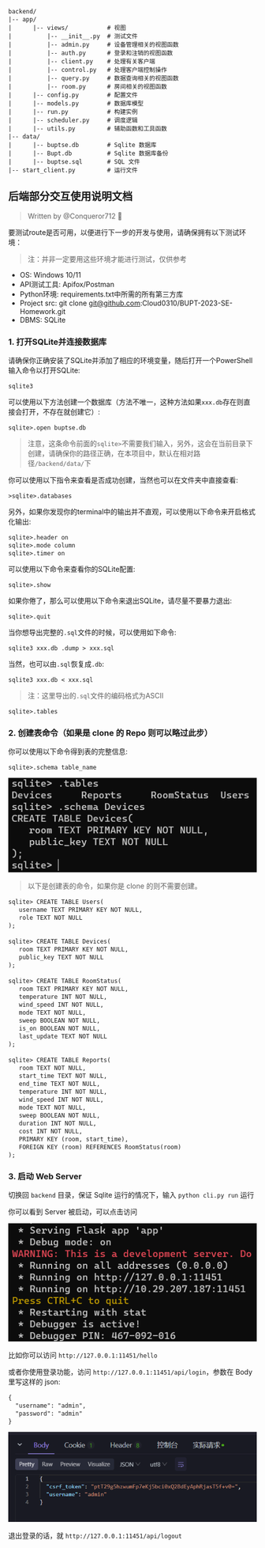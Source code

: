 ```
backend/
|-- app/
|      |-- views/           # 视图
|          |-- __init__.py  # 测试文件
|          |-- admin.py     # 设备管理相关的视图函数
|          |-- auth.py      # 登录和注销的视图函数
|          |-- client.py    # 处理有关客户端
|          |-- control.py   # 处理客户端控制操作
|          |-- query.py     # 数据查询相关的视图函数
|          |-- room.py      # 房间相关的视图函数
|      |-- config.py        # 配置文件
|      |-- models.py        # 数据库模型
|      |-- run.py           # 构建实例
|      |-- scheduler.py     # 调度逻辑
|      |-- utils.py         # 辅助函数和工具函数
|-- data/
|      |-- buptse.db        # Sqlite 数据库
|      |-- Bupt.db          # Sqlite 数据库备份
|      |-- buptse.sql       # SQL 文件
|-- start_client.py         # 运行文件
```
## 后端部分交互使用说明文档

> Written by @Conqueror712 🤗

要测试route是否可用，以便进行下一步的开发与使用，请确保拥有以下测试环境：

> 注：并非一定要用这些环境才能进行测试，仅供参考

- OS: Windows 10/11
- API测试工具: Apifox/Postman
- Python环境: requirements.txt中所需的所有第三方库
- Project src: git clone git@github.com:Cloud0310/BUPT-2023-SE-Homework.git
- DBMS: SQLite

### 1. 打开SQLite并连接数据库

请确保你正确安装了SQLite并添加了相应的环境变量，随后打开一个PowerShell输入命令以打开SQLite:

```
sqlite3
```

可以使用以下方法创建一个数据库（方法不唯一，这种方法如果`xxx.db`存在则直接会打开，不存在就创建它）:

```
sqlite>.open buptse.db
```

> 注意，这条命令前面的`sqlite>`不需要我们输入，另外，这会在当前目录下创建，请确保你的路径正确，在本项目中，默认在相对路径`/backend/data/`下

你可以使用以下指令来查看是否成功创建，当然也可以在文件夹中直接查看:

```
>sqlite>.databases
```

另外，如果你发现你的terminal中的输出并不直观，可以使用以下命令来开启格式化输出:

```
sqlite>.header on
sqlite>.mode column
sqlite>.timer on
```

可以使用以下命令来查看你的SQLite配置:

```
sqlite>.show
```

如果你倦了，那么可以使用以下命令来退出SQLite，请尽量不要暴力退出:

```
sqlite>.quit
```

当你想导出完整的`.sql`文件的时候，可以使用如下命令:

```
sqlite3 xxx.db .dump > xxx.sql
```

当然，也可以由`.sql`恢复成`.db`:

```
sqlite3 xxx.db < xxx.sql
```

> 注：这里导出的`.sql`文件的编码格式为ASCII

```
sqlite>.tables
```

### 2. 创建表命令（如果是 clone 的 Repo 则可以略过此步）

你可以使用以下命令得到表的完整信息:

```
sqlite>.schema table_name
```

![image](../backend/img/1.png)

> 以下是创建表的命令，如果你是 clone 的则不需要创建。

```
sqlite> CREATE TABLE Users(
   username TEXT PRIMARY KEY NOT NULL,
   role TEXT NOT NULL
);

sqlite> CREATE TABLE Devices(
   room TEXT PRIMARY KEY NOT NULL,
   public_key TEXT NOT NULL
);

sqlite> CREATE TABLE RoomStatus(
   room TEXT PRIMARY KEY NOT NULL,
   temperature INT NOT NULL,
   wind_speed INT NOT NULL,
   mode TEXT NOT NULL,
   sweep BOOLEAN NOT NULL,
   is_on BOOLEAN NOT NULL,
   last_update TEXT NOT NULL
);

sqlite> CREATE TABLE Reports(
   room TEXT NOT NULL,
   start_time TEXT NOT NULL,
   end_time TEXT NOT NULL,
   temperature INT NOT NULL,
   wind_speed INT NOT NULL,
   mode TEXT NOT NULL,
   sweep BOOLEAN NOT NULL,
   duration INT NOT NULL,
   cost INT NOT NULL,
   PRIMARY KEY (room, start_time),
   FOREIGN KEY (room) REFERENCES RoomStatus(room)
);
```

### 3. 启动 Web Server

切换回 `backend` 目录，保证 Sqlite 运行的情况下，输入 `python cli.py run` 运行

你可以看到 Server 被启动，可以点击访问

![image](../backend/img/2.png)

比如你可以访问 `http://127.0.0.1:11451/hello`

或者你使用登录功能，访问 `http://127.0.0.1:11451/api/login`，参数在 Body 里写这样的 json:

```
{
  "username": "admin",
  "password": "admin"
}
```

![image](../backend/img/3.png)

退出登录的话，就 `http://127.0.0.1:11451/api/logout`

